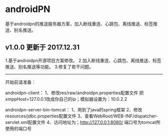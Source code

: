 # androidPN

基于androidpn的推送服务器方案，加入断线重连、心跳包、离线推送、标签推送、别名推送。

## v1.0.0 更新于 2017.12.31

1.基于androidpn开源项目方案修改。
2.加入断线重连、心跳包、离线推送、标签推送、别名推送等功能。
3.修复了若干问题。

--------------------------------------------------
开始前请准备：

androidpn-client：
1、修改res/raw/androidpn.properties配置文件
把xmppHost=127.0.0.1改成你自己的ip；模拟器设置为：10.0.2.2

androidpn-server-bin-tomcat：
1、用到了java的spring框架
2、修改resources/jdbc.properties配置文件
3、查看WebRoot/WEB-INF/dispatcher-servlet.xml配置文件
4、访问地址为；http://127.0.0.1:8080/ 端口号为tomcat所使用的端口号
